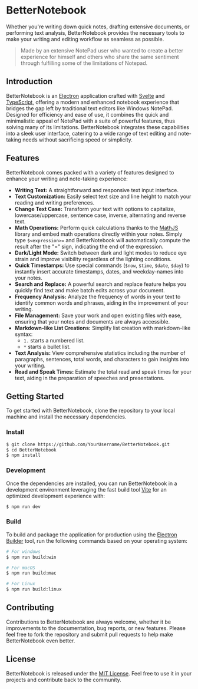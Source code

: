 # BetterNotebook
Whether you're writing down quick notes, drafting extensive documents, or performing text analysis, BetterNotebook provides the necessary tools to make your writing and editing workflow as seamless as possible. 

> Made by an extensive NotePad user who wanted to create a better experience for himself and others who share the same sentiment through fulfilling some of the limitations of Notepad.

## Introduction

BetterNotebook is an [Electron](https://www.electronjs.org/) application crafted with [Svelte](https://svelte.dev/) and [TypeScript](https://www.typescriptlang.org/), offering a modern and enhanced notebook experience that bridges the gap left by traditional text editors like Windows NotePad. Designed for efficiency and ease of use, it combines the quick and minimalistic appeal of NotePad with a suite of powerful features, thus solving many of its limitations. BetterNotebook integrates these capabilities into a sleek user interface, catering to a wide range of text editing and note-taking needs without sacrificing speed or simplicity.

## Features

BetterNotebook comes packed with a variety of features designed to enhance your writing and note-taking experience:

- **Writing Text:** A straightforward and responsive text input interface.
- **Text Customization:** Easily select text size and line height to match your reading and writing preferences.
- **Change Text Case:** Transform your text with options to capitalize, lowercase/uppercase, sentence case, inverse, alternating and reverse text.
- **Math Operations:** Perform quick calculations thanks to the [MathJS](https://mathjs.org/) library and embed math operations directly within your notes. Simply type `$<expression>=` and BetterNotebook will automatically compute the result after the "=" sign, indicating the end of the expression.
- **Dark/Light Mode:** Switch between dark and light modes to reduce eye strain and improve visibility regardless of the lighting conditions.
- **Quick Timestamps:** Use special commands (`$now`, `$time`, `$date`, `$day`) to instantly insert accurate timestamps, dates, and weekday-names into your notes.
- **Search and Replace:** A powerful search and replace feature helps you quickly find text and make batch edits across your document.
- **Frequency Analysis:** Analyze the frequency of words in your text to identify common words and phrases, aiding in the improvement of your writing.
- **File Management:** Save your work and open existing files with ease, ensuring that your notes and documents are always accessible.
- **Markdown-like List Creations:** Simplify list creation with markdown-like syntax:
    - `1.` starts a numbered list.
    - `*` starts a bullet list.
- **Text Analysis:** View comprehensive statistics including the number of paragraphs, sentences, total words, and characters to gain insights into your writing.
- **Read and Speak Times:** Estimate the total read and speak times for your text, aiding in the preparation of speeches and presentations.

## Getting Started

To get started with BetterNotebook, clone the repository to your local machine and install the necessary dependencies.

### Install
```bash
$ git clone https://github.com/YourUsername/BetterNotebook.git
$ cd BetterNotebook
$ npm install
```

### Development
Once the dependencies are installed, you can run BetterNotebook in a development environment leveraging the fast build tool [Vite](https://vitejs.dev/) for an optimized development experience with:

```bash
$ npm run dev
```

### Build
To build and package the application for production using the [Electron Builder](https://www.electron.build/) tool, run the following commands based on your operating system:

```bash
# For windows
$ npm run build:win

# For macOS
$ npm run build:mac

# For Linux
$ npm run build:linux
```

## Contributing

Contributions to BetterNotebook are always welcome, whether it be improvements to the documentation, bug reports, or new features. Please feel free to fork the repository and submit pull requests to help make BetterNotebook even better.

## License

BetterNotebook is released under the [MIT License](LICENSE). Feel free to use it in your projects and contribute back to the community.

